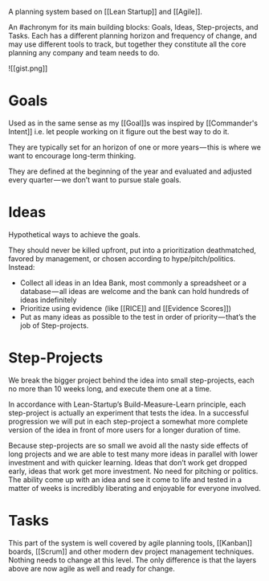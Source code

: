 A planning system based on [[Lean Startup]] and [[Agile]]. 

An #achronym for its main building blocks: Goals, Ideas, Step-projects, and Tasks. Each has a different planning horizon and frequency of change, and may use different tools to track, but together they constitute all the core planning any company and team needs to do.

![[gist.png]]

# Goals

Used as in the same sense as my [[Goal]]s was inspired by [[Commander's Intent]] i.e. let people working on it figure out the best way to do it.

They are typically set for an horizon of one or more years — this is where we want to encourage long-term thinking. 

They are defined at the beginning of the year and evaluated and adjusted every quarter — we don’t want to pursue stale goals.

# Ideas

Hypothetical ways to achieve the goals.

They should never be killed upfront, put into a prioritization deathmatched, favored by management, or chosen according to hype/pitch/politics. Instead:

- Collect all ideas in an Idea Bank, most commonly a spreadsheet or a database — all ideas are welcome and the bank can hold hundreds of ideas indefinitely
- Prioritize using evidence  (like [[RICE]] and [[Evidence Scores]])
-  Put as many ideas as possible to the test in order of priority — that’s the job of Step-projects.

# Step-Projects

We break the bigger project behind the idea into small step-projects, each no more than 10 weeks long, and execute them one at a time.

In accordance with Lean-Startup’s Build-Measure-Learn principle, each step-project is actually an experiment that tests the idea. In a successful progression we will put in each step-project a somewhat more complete version of the idea in front of more users for a longer duration of time.

Because step-projects are so small we avoid all the nasty side effects of long projects and we are able to test many more ideas in parallel with lower investment and with quicker learning. Ideas that don’t work get dropped early, ideas that work get more investment. No need for pitching or politics. The ability come up with an idea and see it come to life and tested in a matter of weeks is incredibly liberating and enjoyable for everyone involved.

# Tasks

This part of the system is well covered by agile planning tools, [[Kanban]] boards, [[Scrum]] and other modern dev project management techniques. Nothing needs to change at this level. The only difference is that the layers above are now agile as well and ready for change.